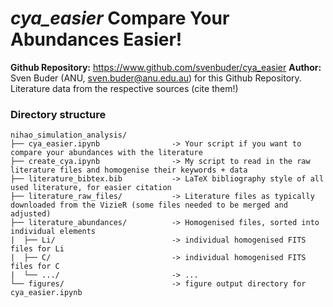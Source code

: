 # *cya_easier* Compare Your Abundances Easier!

**Github Repository:** https://www.github.com/svenbuder/cya_easier
**Author:** Sven Buder (ANU, sven.buder@anu.edu.au) for this Github Repository. Literature data from the respective sources (cite them!)

### Directory structure
```plaintext
nihao_simulation_analysis/
├── cya_easier.ipynb                -> Your script if you want to compare your abundances with the literature
├── create_cya.ipynb                -> My script to read in the raw literature files and homogenise their keywords + data
├── literature_bibtex.bib           -> LaTeX bibliography style of all used literature, for easier citation
├── literature_raw_files/           -> Literature files as typically downloaded from the VizieR (some files needed to be merged and adjusted)
├── literature_abundances/          -> Homogenised files, sorted into individual elements
|  ├── Li/                          -> individual homogenised FITS files for Li
|  ├── C/                           -> individual homogenised FITS files for C
|  └── .../                         -> ...
└── figures/                        -> figure output directory for cya_easier.ipynb
```
